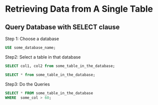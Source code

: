 # Retrieving Data from A Single Table


## Query Database with SELECT clause

Step 1: Choose a database

```sql
USE some_database_name;
```

Step2: Select a table in that database
```sql
SELECT col1, col2 from some_table_in_the_database;
```
```sql
SELECT * from some_table_in_the_database;
```

Step3: Do the Queries
```sql
SELECT * FROM some_table_in_the_database
WHERE  some_col > 60;
```